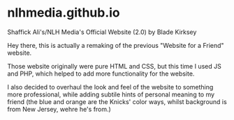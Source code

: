 # nlhmedia.github.io
Shaffick Ali's/NLH Media's Official Website (2.0) by Blade Kirksey

Hey there, this is actually a remaking of the previous "Website for a Friend" website. 

Those website originally were pure HTML and CSS, but this time  I used JS and PHP, which helped to add more functionality for the website. 

I also decided to overhaul the look and feel of the website to something more professional, while adding subtile hints of personal meaning to my friend (the blue and orange are the Knicks' color ways, whilst background is from New Jersey, wehre he's from.)
